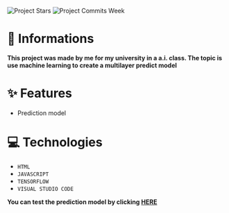 ![Project Stars](https://img.shields.io/github/stars/4kauanmota/predictionModel-AI?color=1e90ff) ![Project Commits Week](https://img.shields.io/github/commit-activity/w/4kauanmota/predictionModel-AI?color=1e90ff)

# 📄 **Informations**
**This project was made by me for my university in a a.i. class. The topic is use machine learning to create a multilayer predict model**

# ✨ **Features**
+ Prediction model

# 💻 **Technologies**
+ `HTML`
+ `JAVASCRIPT`
+ `TENSORFLOW`
+ `VISUAL STUDIO CODE`

**You can test the prediction model by clicking [HERE](https://4kauanmota.github.io/predictionModel-AI/)**
